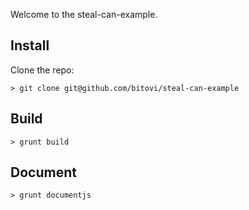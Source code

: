 <!--
@page steal-can-example
-->

Welcome to the steal-can-example.

## Install

Clone the repo:

    > git clone git@github.com/bitovi/steal-can-example
    
## Build

    > grunt build
    
## Document

    > grunt documentjs